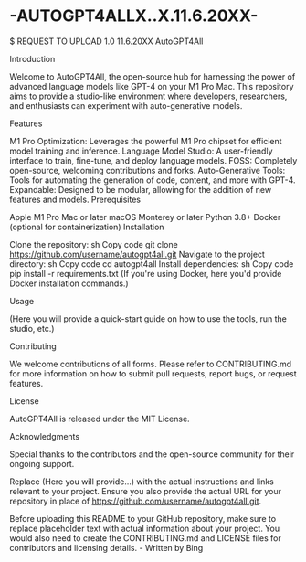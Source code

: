 # -AUTOGPT4ALLX..X.11.6.20XX-
$ REQUEST TO UPLOAD 1.0 11.6.20XX 
AutoGPT4All

Introduction

Welcome to AutoGPT4All, the open-source hub for harnessing the power of advanced language models like GPT-4 on your M1 Pro Mac. This repository aims to provide a studio-like environment where developers, researchers, and enthusiasts can experiment with auto-generative models.

Features

M1 Pro Optimization: Leverages the powerful M1 Pro chipset for efficient model training and inference.
Language Model Studio: A user-friendly interface to train, fine-tune, and deploy language models.
FOSS: Completely open-source, welcoming contributions and forks.
Auto-Generative Tools: Tools for automating the generation of code, content, and more with GPT-4.
Expandable: Designed to be modular, allowing for the addition of new features and models.
Prerequisites

Apple M1 Pro Mac or later
macOS Monterey or later
Python 3.8+
Docker (optional for containerization)
Installation

Clone the repository:
sh
Copy code
git clone https://github.com/username/autogpt4all.git
Navigate to the project directory:
sh
Copy code
cd autogpt4all
Install dependencies:
sh
Copy code
pip install -r requirements.txt
(If you're using Docker, here you'd provide Docker installation commands.)

Usage

(Here you will provide a quick-start guide on how to use the tools, run the studio, etc.)

Contributing

We welcome contributions of all forms. Please refer to CONTRIBUTING.md for more information on how to submit pull requests, report bugs, or request features.

License

AutoGPT4All is released under the MIT License.

Acknowledgments

Special thanks to the contributors and the open-source community for their ongoing support.

Replace (Here you will provide...) with the actual instructions and links relevant to your project. Ensure you also provide the actual URL for your repository in place of https://github.com/username/autogpt4all.git.

Before uploading this README to your GitHub repository, make sure to replace placeholder text with actual information about your project. You would also need to create the CONTRIBUTING.md and LICENSE files for contributors and licensing details.  - Written by Bing 
